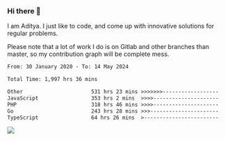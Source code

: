 ### Hi there 👋

I am Aditya. I just like to code, and come up with innovative solutions for regular problems.

Please note that a lot of work I do is on Gitlab and other branches than master, so my contribution graph will be complete mess.

<!--START_SECTION:waka-->

```txt
From: 30 January 2020 - To: 14 May 2024

Total Time: 1,997 hrs 36 mins

Other                      531 hrs 23 mins >>>>>>>------------------   26.60 %
JavaScript                 353 hrs 2 mins  >>>>---------------------   17.67 %
PHP                        318 hrs 46 mins >>>>---------------------   15.96 %
Go                         243 hrs 28 mins >>>----------------------   12.19 %
TypeScript                 64 hrs 26 mins  >------------------------   03.23 %
```

<!--END_SECTION:waka-->

![](https://komarev.com/ghpvc/?username=BrainBuzzer)
